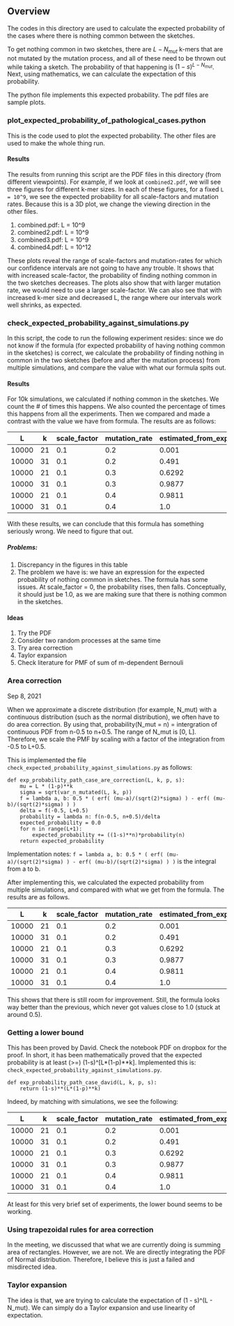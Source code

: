 ## Overview
The codes in this directory are used to calculate the expected probability of the cases where there is nothing common between the sketches.

To get nothing common in two sketches, there are $`L-N_{mut}`$ k-mers that are not mutated by the mutation process, and all of these need to be thrown out while taking a sketch. The probability of that happening is $`(1-s)^{L - N_{mut}}`$. Next, using mathematics, we can calculate the expectation of this probability.

The python file implements this expected probability. The pdf files are sample plots.

### plot_expected_probability_of_pathological_cases.python

This is the code used to plot the expected probability. The other files are used to make the whole thing run.

#### Results

The results from running this script are the PDF files in this directory (from different viewpoints). For example, if we look at `combined2.pdf`, we will see three figures for different k-mer sizes. In each of these figures, for a fixed `L = 10^9`, we see the expected probability for all scale-factors and mutation rates. Because this is a 3D plot, we change the viewing direction in the other files.

1. combined.pdf: L = 10^9
1. combined2.pdf: L = 10^9
1. combined3.pdf: L = 10^9
1. combined4.pdf: L = 10^12

These plots reveal the range of scale-factors and mutation-rates for which our confidence intervals are not going to have any trouble. It shows that with increased scale-factor, the probability of finding nothing common in the two sketches decreases. The plots also show that with larger mutation rate, we would need to use a larger scale-factor. We can also see that with increased k-mer size and decreased L, the range where our intervals work well shrinks, as expected.

### check_expected_probability_against_simulations.py
In this script, the code to run the following experiment resides: since we do not know if the formula (for expected probability of having nothing common in the sketches) is correct, we calculate the probability of finding nothing in common in the two sketches (before and after the mutation process) from multiple simulations, and compare the value with what our formula spits out.

#### Results
For 10k simulations, we calculated if nothing common in the sketches. We count the # of times
this happens. We also counted the percentage of times this happens from all the experiments. Then we compared and made a contrast
with the value we have from formula. The results are as follows:

|L|k|scale_factor|mutation_rate|estimated_from_experiments|estimated_from_formula
|---|---|---|---|---|---|
|10000|21|0.1|0.2|0.001|0.00299|
|10000|31|0.1|0.2|0.491|0.302|
|10000|21|0.1|0.3|0.6292|0.434|
|10000|31|0.1|0.3|0.9877|0.520|
|10000|21|0.1|0.4|0.9811|0.544|
|10000|31|0.1|0.4|1.0|0.504|

With these results, we can conclude that this formula has something seriously wrong. We need to figure that out.

##### Problems:
1. Discrepancy in the figures in this table
1. The problem we have is: we have an expression for the expected probability of nothing common in sketches. The formula has some issues. At scale_factor = 0, the probability rises, then falls. Conceptually, it should just be 1.0, as we are making sure that there is nothing common in the sketches.

#### Ideas

1. Try the PDF
1. Consider two random processes at the same time
1. Try area correction
1. Taylor expansion
1. Check literature for PMF of sum of m-dependent Bernouli


### Area correction
Sep 8, 2021

When we approximate a discrete distribution (for example, N_mut) with a continuous distribution (such as the normal distribution), we often have to do area correction. By using that, probability(N_mut = n) = intergration of continuous PDF from n-0.5 to n+0.5. The range of N_mut is [0, L]. Therefore, we scale the PMF by scaling with a factor of the integration from -0.5 to L+0.5.

This is implemented the file `check_expected_probability_against_simulations.py` as follows:

```
def exp_probability_path_case_are_correction(L, k, p, s):
    mu = L * (1-p)**k
    sigma = sqrt(var_n_mutated(L, k, p))
    f = lambda a, b: 0.5 * ( erf( (mu-a)/(sqrt(2)*sigma) ) - erf( (mu-b)/(sqrt(2)*sigma) ) )
    delta = f(-0.5, L+0.5)
    probability = lambda n: f(n-0.5, n+0.5)/delta
    expected_probability = 0.0
    for n in range(L+1):
        expected_probability += ((1-s)**n)*probability(n)
    return expected_probability
```

Implementation notes: `f = lambda a, b: 0.5 * ( erf( (mu-a)/(sqrt(2)*sigma) ) - erf( (mu-b)/(sqrt(2)*sigma) ) )` is the integral from a to b.

After implementing this, we calculated the expected probability from multiple simulations, and compared with what we get from the formula. The results are as follows.

|L|k|scale_factor|mutation_rate|estimated_from_experiments|estimated_from_formula
|---|---|---|---|---|---|
|10000|21|0.1|0.2|0.001|0.003|
|10000|31|0.1|0.2|0.491|0.362|
|10000|21|0.1|0.3|0.6292|0.529|
|10000|31|0.1|0.3|0.9877|0.942|
|10000|21|0.1|0.4|0.9811|0.940|
|10000|31|0.1|0.4|1.0|0.999|

This shows that there is still room for improvement. Still, the formula looks way better than the previous, which never got values close to 1.0 (stuck at around 0.5).

### Getting a lower bound

This has been proved by David. Check the notebook PDF on dropbox for the proof. In short, it has been mathematically proved that the expected probability is at least (>=) (1-s)^[L*(1-p)**k]. Implemented this is: `check_expected_probability_against_simulations.py`.

```
def exp_probability_path_case_david(L, k, p, s):
    return (1-s)**(L*(1-p)**k)
```

Indeed, by matching with simulations, we see the following:

|L|k|scale_factor|mutation_rate|estimated_from_experiments|estimated_lower_bound
|---|---|---|---|---|---|
|10000|21|0.1|0.2|0.001|6e-5|
|10000|31|0.1|0.2|0.491|0.352|
|10000|21|0.1|0.3|0.6292|0.555|
|10000|31|0.1|0.3|0.9877|0.983|
|10000|21|0.1|0.4|0.9811|0.977|
|10000|31|0.1|0.4|1.0|0.9998|

At least for this very brief set of experiments, the lower bound seems to be working.

### Using trapezoidal rules for area correction

In the meeting, we discussed that what we are currently doing is summing area of rectangles. However, we are not. We are directly integrating the PDF of Normal distribution. Therefore, I believe this is just a failed and misdirected idea.

### Taylor expansion

The idea is that, we are trying to calculate the expectation of (1 - s)^(L - N_mut). We can simply do a Taylor expansion and use linearity of expectation.